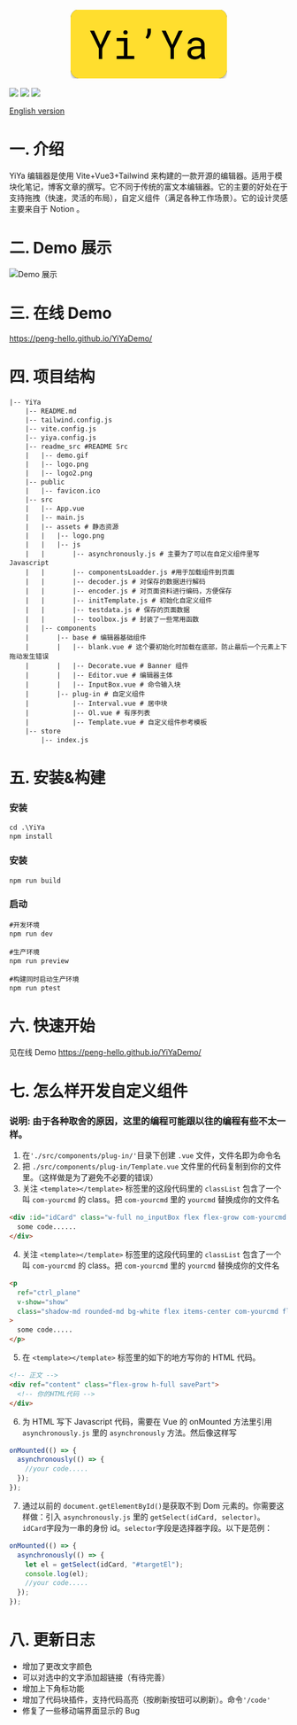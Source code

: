 <p align="center">
<a href="https://peng-hello.github.io/YiYaDemo/">
<img src="./readme_src/logo2.png">
</a>
<p>
<img src="https://img.shields.io/badge/build-passing-brightgreen">
<img src="https://img.shields.io/github/license/Peng-Hello/YiYa-Editor">
<img src="https://img.shields.io/badge/version-v1.1-blue">
</p>
</p>

[English version](./readme_src/en.md)

# 一. 介绍

YiYa 编辑器是使用 Vite+Vue3+Tailwind 来构建的一款开源的编辑器。适用于模块化笔记，博客文章的撰写。它不同于传统的富文本编辑器。它的主要的好处在于支持拖拽（快速，灵活的布局），自定义组件（满足各种工作场景）。它的设计灵感主要来自于 Notion 。

# 二. Demo 展示

![Demo 展示](./readme_src/demo.gif)

# 三. 在线 Demo

https://peng-hello.github.io/YiYaDemo/

# 四. 项目结构

```shell
|-- YiYa
    |-- README.md
    |-- tailwind.config.js
    |-- vite.config.js
    |-- yiya.config.js
    |-- readme_src #README Src
    |   |-- demo.gif
    |   |-- logo.png
    |   |-- logo2.png
    |-- public
    |   |-- favicon.ico
    |-- src
    |   |-- App.vue
    |   |-- main.js
    |   |-- assets # 静态资源
    |   |   |-- logo.png
    |   |   |-- js
    |   |       |-- asynchronously.js # 主要为了可以在自定义组件里写Javascript
    |   |       |-- componentsLoadder.js #用于加载组件到页面
    |   |       |-- decoder.js # 对保存的数据进行解码
    |   |       |-- encoder.js # 对页面资料进行编码，方便保存
    |   |       |-- initTemplate.js # 初始化自定义组件
    |   |       |-- testdata.js # 保存的页面数据
    |   |       |-- toolbox.js # 封装了一些常用函数
    |   |-- components
    |       |-- base # 编辑器基础组件
    |       |   |-- blank.vue # 这个要初始化时加载在底部，防止最后一个元素上下拖动发生错误
    |       |   |-- Decorate.vue # Banner 组件
    |       |   |-- Editor.vue # 编辑器主体
    |       |   |-- InputBox.vue # 命令输入块
    |       |-- plug-in # 自定义组件
    |           |-- Interval.vue # 居中块
    |           |-- Ol.vue # 有序列表
    |           |-- Template.vue # 自定义组件参考模板
    |-- store
        |-- index.js
```

# 五. 安装&构建

### 安装

```shell
cd .\YiYa
npm install
```

### 安装

```shell
npm run build
```

### 启动

```shell
#开发环境
npm run dev

#生产环境
npm run preview

#构建同时启动生产环境
npm run ptest
```

# 六. 快速开始

见在线 Demo https://peng-hello.github.io/YiYaDemo/

# 七. 怎么样开发自定义组件

### 说明: 由于各种取舍的原因，这里的编程可能跟以往的编程有些不太一样。

1. 在`'./src/components/plug-in/'`目录下创建 `.vue` 文件，文件名即为命令名
2. 把 `./src/components/plug-in/Template.vue` 文件里的代码复制到你的文件里。（这样做是为了避免不必要的错误）
3. 关注 `<template></template>` 标签里的这段代码里的 `classList` 包含了一个叫 `com-yourcmd` 的 class。把 `com-yourcmd` 里的 `yourcmd` 替换成你的文件名

```html
<div :id="idCard" class="w-full no_inputBox flex flex-grow com-yourcmd drag">
  some code......
</div>
```

4. 关注 `<template></template>` 标签里的这段代码里的 `classList` 包含了一个叫 `com-yourcmd` 的 class。把 `com-yourcmd` 里的 `yourcmd` 替换成你的文件名

```html
<p
  ref="ctrl_plane"
  v-show="show"
  class="shadow-md rounded-md bg-white flex items-center com-yourcmd flex-grow-0 space-x-1 w-16 justify-center mr-6"
>
  some code.....
</p>
```

5. 在 `<template></template>` 标签里的如下的地方写你的 HTML 代码。

```html
<!-- 正文 -->
<div ref="content" class="flex-grow h-full savePart">
  <!-- 你的HTML代码 -->
</div>
```

6. 为 HTML 写下 Javascript 代码，需要在 Vue 的 onMounted 方法里引用 `asynchronously.js` 里的 `asynchronously` 方法。然后像这样写

```js
onMounted(() => {
  asynchronously(() => {
    //your code.....
  });
});
```

7. 通过以前的 `document.getElementById()`是获取不到 Dom 元素的。你需要这样做：引入 `asynchronously.js` 里的 `getSelect(idCard, selector)`。`idCard`字段为一串的身份 id。`selector`字段是选择器字段。以下是范例：

```js
onMounted(() => {
  asynchronously(() => {
    let el = getSelect(idCard, "#targetEl");
    console.log(el);
    //your code.....
  });
});
```

# 八. 更新日志

- 增加了更改文字颜色
- 可以对选中的文字添加超链接（有待完善）
- 增加上下角标功能
- 增加了代码块插件，支持代码高亮（按刷新按钮可以刷新）。命令`'/code'`
- 修复了一些移动端界面显示的 Bug
